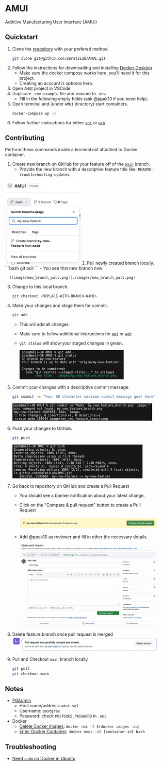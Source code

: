 # AMUI
Additive Manufacturing User Interface (AMUI)

## Quickstart
1. Clone the [repository]("https://github.com/BaratiLab/AMUI.git") with your prefered method.
    ```bash
    git clone git@github.com:BaratiLab/AMUI.git
    ```
2. Follow the instructions for downloading and installing [Docker Desktop]("https://www.docker.com/products/docker-desktop/")
    - Make sure the docker compose works here, you'll need it for this project.
    - Creating an account is optional here.
3. Open `AMUI` project in VSCode
4. Duplicate `.env.example` file and rename to `.env`.
    - Fill in the following empty fields (ask @ppak10 if you need help).
5. Open terminal and (under `AMUI` directory) start containers.
    ```bash
    docker-compose up -d
    ```
6. Follow further instructions for either [`api`](./api/README.md) or [`web`](./web/README.md)

## Contributing
Perform these commands inside a terminal not attached to Docker container.

1. Create new branch on GitHub for your feature off of the [`main`](https://github.com/BaratiLab/AMUI) branch.
    - Provide the new branch with a descriptive feature title like: `README-troubleshooting-updates`.
<img src="./images/new_branch.png" width="250px">
2. Pull newly created branch locally.
    ```bash
    git pull
    ```
    - You see that new branch now

      ![image/new_branch_pull.png](./images/new_branch_pull.png)
3. Change to this local branch.
    ```bash
    git checkout <REPLACE-WITH-BRANCH-NAME> 
    ```
4. Make your changes and stage them for commit.
    ```bash
    git add .
    ```
    - This will add all changes.
    - Make sure to follow additional instructions for [`api`](./api/README.md) or [`web`](./web/README.md)
    - `git status` will show your staged changes in green.

      ![image/git_add_git_status](./images/git_add_git_status.png)
5. Commit your changes with a descriptive commit message.
    ```bash
    git commit -m "Your 80 character maximum commit message goes here"
    ```

    ![image/git_commit](./images/git_commit.png)
6. Push your changes to GitHub.
    ```bash
    git push
    ```

    ![image/git_push](./images/git_push.png)
7. Go back to repository on GitHub and create a Pull Request
    - You should see a banner notification about your latest change.
    - Click on the "Compare & pull request" button to create a Pull Request

      ![image/banner](./images/my_new_feature_update_notification.png)
    
    - Add @ppak10 as reviewer and fill in other the necessary details.

      ![image/make_pull_request](./images/make_pull_request.gif)

8. Delete feature branch once pull request is merged
    ![image/delete_branch](./images/delete_branch.png)
9. Pull and Checkout `main` branch locally
    ```bash
    git pull
    git checkout main
    ```

## Notes
- [PGAdmin](localhost:5050)
    - Host name/address: `amui-sql`
    - Username: `postgres`
    - Password: check `POSTGRES_PASSWORD` in `.env`
- Docker
  - [Delete Docker Images](https://stackoverflow.com/a/44785784/10521456): `docker rmi -f $(docker images -aq)`
  - [Enter Docker Container](https://stackoverflow.com/a/26496854/10521456): `docker exec -it [container-id] bash`

## Troubleshooting
- [Need `sudo` on Docker in Ubuntu](https://askubuntu.com/questions/477551/how-can-i-use-docker-without-sudo)

